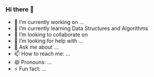 ### Hi there 👋

- 🔭 I’m currently working on ...
- 🌱 I’m currently learning Data Structures and Algorithms
- 👯 I’m looking to collaborate on 
- 🤔 I’m looking for help with ...
- 💬 Ask me about ...
- 📫 How to reach me: ...
- 😄 Pronouns: ...
- ⚡ Fun fact: ...

